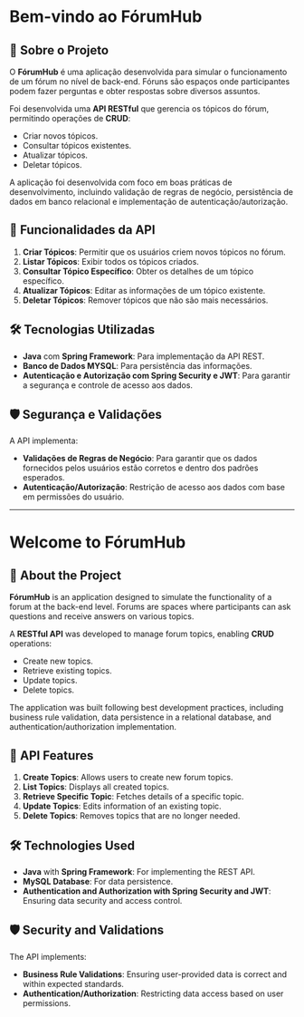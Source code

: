 <h1>Bem-vindo ao FórumHub</h1>


## 📖 Sobre o Projeto

O **FórumHub** é uma aplicação desenvolvida para simular o funcionamento de um fórum no nível de back-end. Fóruns são espaços onde participantes podem fazer perguntas e obter respostas sobre diversos assuntos. 

Foi desenvolvida uma **API RESTful** que gerencia os tópicos do fórum, permitindo operações de **CRUD**: 
- Criar novos tópicos.
- Consultar tópicos existentes.
- Atualizar tópicos.
- Deletar tópicos.

A aplicação foi desenvolvida com foco em boas práticas de desenvolvimento, incluindo validação de regras de negócio, persistência de dados em banco relacional e implementação de autenticação/autorização.

## 🎯 Funcionalidades da API

1. **Criar Tópicos**: Permitir que os usuários criem novos tópicos no fórum.
2. **Listar Tópicos**: Exibir todos os tópicos criados.
3. **Consultar Tópico Específico**: Obter os detalhes de um tópico específico.
4. **Atualizar Tópicos**: Editar as informações de um tópico existente.
5. **Deletar Tópicos**: Remover tópicos que não são mais necessários.

## 🛠️ Tecnologias Utilizadas

- **Java** com **Spring Framework**: Para implementação da API REST.
- **Banco de Dados MYSQL**: Para persistência das informações.
- **Autenticação e Autorização com Spring Security e JWT**: Para garantir a segurança e controle de acesso aos dados.


## 🛡️ Segurança e Validações

A API implementa:

- **Validações de Regras de Negócio**: Para garantir que os dados fornecidos pelos usuários estão corretos e dentro dos padrões esperados.
- **Autenticação/Autorização**: Restrição de acesso aos dados com base em permissões do usuário.

******************************************************************************************************************************************************************************************************************************

<h1>Welcome to FórumHub</h1>

## 📖 About the Project

**FórumHub** is an application designed to simulate the functionality of a forum at the back-end level. Forums are spaces where participants can ask questions and receive answers on various topics.  

A **RESTful API** was developed to manage forum topics, enabling **CRUD** operations:  
- Create new topics.  
- Retrieve existing topics.  
- Update topics.  
- Delete topics.  

The application was built following best development practices, including business rule validation, data persistence in a relational database, and authentication/authorization implementation.  

## 🎯 API Features

1. **Create Topics**: Allows users to create new forum topics.  
2. **List Topics**: Displays all created topics.  
3. **Retrieve Specific Topic**: Fetches details of a specific topic.  
4. **Update Topics**: Edits information of an existing topic.  
5. **Delete Topics**: Removes topics that are no longer needed.  

## 🛠️ Technologies Used

- **Java** with **Spring Framework**: For implementing the REST API.  
- **MySQL Database**: For data persistence.  
- **Authentication and Authorization with Spring Security and JWT**: Ensuring data security and access control.  

## 🛡️ Security and Validations

The API implements:  

- **Business Rule Validations**: Ensuring user-provided data is correct and within expected standards.  
- **Authentication/Authorization**: Restricting data access based on user permissions.  
